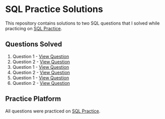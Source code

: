 # SQL Practice Solutions

This repository contains solutions to two SQL questions that I solved while practicing on [SQL Practice](https://www.sql-practice.com/).

## Questions Solved

1. Question 1 - [View Question](https://github.com/ShivamMahto2105/SQL-Practice/blob/main/1%20Ques.sql)
2. Question 2 - [View Question](https://github.com/ShivamMahto2105/SQL-Practice/blob/main/2%20Ques.sql)
3. Question 1 - [View Question](https://github.com/ShivamMahto2105/SQL-Practice/blob/main/3%20Ques.sql)
4. Question 2 - [View Question](https://github.com/ShivamMahto2105/SQL-Practice/blob/main/4%20Ques.sql)
5. Question 1 - [View Question](https://github.com/ShivamMahto2105/SQL-Practice/blob/main/5%20Ques.sql)
6. Question 2 - [View Question](https://github.com/ShivamMahto2105/SQL-Practice/blob/main/6%20Ques.sql)

## Practice Platform

All questions were practiced on [SQL Practice](https://www.sql-practice.com/).
